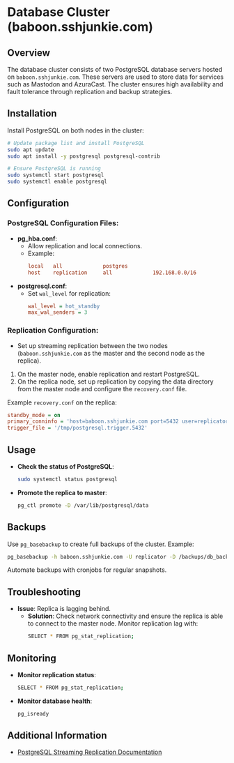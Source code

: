 # Database Cluster (baboon.sshjunkie.com)

## Overview
The database cluster consists of two PostgreSQL database servers hosted on `baboon.sshjunkie.com`. These servers are used to store data for services such as Mastodon and AzuraCast. The cluster ensures high availability and fault tolerance through replication and backup strategies.

## Installation
Install PostgreSQL on both nodes in the cluster:

```bash
# Update package list and install PostgreSQL
sudo apt update
sudo apt install -y postgresql postgresql-contrib

# Ensure PostgreSQL is running
sudo systemctl start postgresql
sudo systemctl enable postgresql
```

## Configuration
### PostgreSQL Configuration Files:
- **pg_hba.conf**:
  - Allow replication and local connections.
  - Example:
    ```ini
    local   all             postgres                                md5
    host    replication     all             192.168.0.0/16            md5
    ```
- **postgresql.conf**:
  - Set `wal_level` for replication:
    ```ini
    wal_level = hot_standby
    max_wal_senders = 3
    ```

### Replication Configuration:
- Set up streaming replication between the two nodes (`baboon.sshjunkie.com` as the master and the second node as the replica).

1. On the master node, enable replication and restart PostgreSQL.
2. On the replica node, set up replication by copying the data directory from the master node and configure the `recovery.conf` file.

Example `recovery.conf` on the replica:
```ini
standby_mode = on
primary_conninfo = 'host=baboon.sshjunkie.com port=5432 user=replicator password=your_password'
trigger_file = '/tmp/postgresql.trigger.5432'
```

## Usage
- **Check the status of PostgreSQL**:
  ```bash
  sudo systemctl status postgresql
  ```

- **Promote the replica to master**:
  ```bash
  pg_ctl promote -D /var/lib/postgresql/data
  ```

## Backups
Use `pg_basebackup` to create full backups of the cluster. Example:

```bash
pg_basebackup -h baboon.sshjunkie.com -U replicator -D /backups/db_backup -Ft -z -P
```

Automate backups with cronjobs for regular snapshots.

## Troubleshooting
- **Issue**: Replica is lagging behind.
  - **Solution**: Check network connectivity and ensure the replica is able to connect to the master node. Monitor replication lag with:
    ```bash
    SELECT * FROM pg_stat_replication;
    ```

## Monitoring
- **Monitor replication status**:
  ```bash
  SELECT * FROM pg_stat_replication;
  ```

- **Monitor database health**:
  ```bash
  pg_isready
  ```

## Additional Information
- [PostgreSQL Streaming Replication Documentation](https://www.postgresql.org/docs/current/warm-standby.html)
